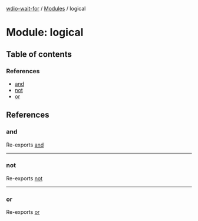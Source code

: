[wdio-wait-for](../README.md) / [Modules](../modules.md) / logical

# Module: logical

## Table of contents

### References

- [and](logical.md#and)
- [not](logical.md#not)
- [or](logical.md#or)

## References

### and

Re-exports [and](logical_and.md#and)

___

### not

Re-exports [not](logical_not.md#not)

___

### or

Re-exports [or](logical_or.md#or)
